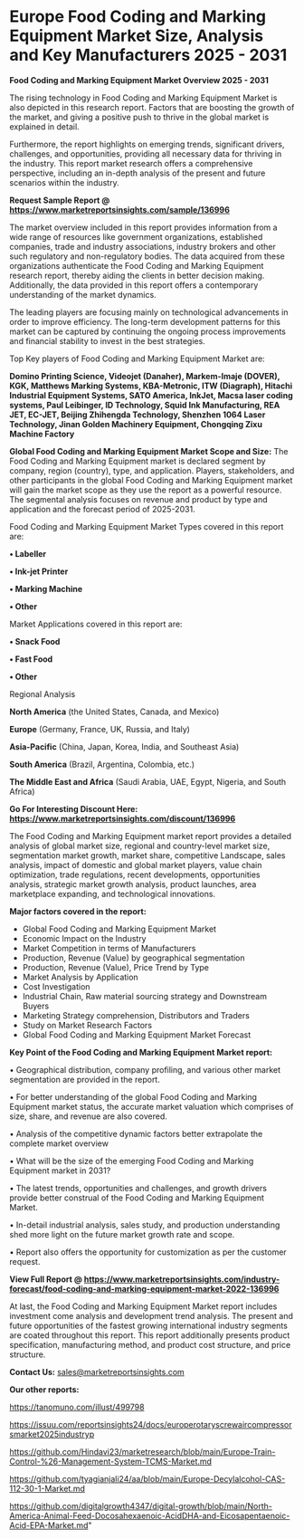 # Europe Food Coding and Marking Equipment Market Size, Analysis and Key Manufacturers 2025 - 2031

<Strong> Food Coding and Marking Equipment Market Overview 2025 - 2031</strong>

The rising technology in Food Coding and Marking Equipment Market is also depicted in this research report. Factors that are boosting the growth of the market, and giving a positive push to thrive in the global market is explained in detail.

Furthermore, the report highlights on emerging trends, significant drivers, challenges, and opportunities, providing all necessary data for thriving in the industry. This report market research offers a comprehensive perspective, including an in-depth analysis of the present and future scenarios within the industry.

<strong>Request Sample Report @ <a href=https://www.marketreportsinsights.com/sample/136996>https://www.marketreportsinsights.com/sample/136996</a></strong>

The market overview included in this report provides information from a wide range of resources like government organizations, established companies, trade and industry associations, industry brokers and other such regulatory and non-regulatory bodies. The data acquired from these organizations authenticate the Food Coding and Marking Equipment research report, thereby aiding the clients in better decision making. Additionally, the data provided in this report offers a contemporary understanding of the market dynamics.

The leading players are focusing mainly on technological advancements in order to improve efficiency. The long-term development patterns for this market can be captured by continuing the ongoing process improvements and financial stability to invest in the best strategies.

Top Key players of Food Coding and Marking Equipment Market are:

<strong>Domino Printing Science, Videojet (Danaher), Markem-Imaje (DOVER), KGK, Matthews Marking Systems, KBA-Metronic, ITW (Diagraph), Hitachi Industrial Equipment Systems, SATO America, InkJet, Macsa laser coding systems, Paul Leibinger, ID Technology, Squid Ink Manufacturing, REA JET, EC-JET, Beijing Zhihengda Technology, Shenzhen 1064 Laser Technology, Jinan Golden Machinery Equipment, Chongqing Zixu Machine Factory</strong>

<strong><b>Global Food Coding and Marking Equipment Market Scope and Size:</b></strong>
The Food Coding and Marking Equipment market is declared segment by company, region (country), type, and application. Players, stakeholders, and other participants in the global Food Coding and Marking Equipment market will gain the market scope as they use the report as a powerful resource. The segmental analysis focuses on revenue and product by type and application and the forecast period of 2025-2031.

Food Coding and Marking Equipment Market Types covered in this report are:

<strong>• Labeller

• Ink-jet Printer

• Marking Machine

• Other</strong>

Market Applications covered in this report are:

<strong>• Snack Food

• Fast Food

• Other</strong> 

Regional Analysis

<strong>North America</strong> (the United States, Canada, and Mexico)

<strong>Europe</strong> (Germany, France, UK, Russia, and Italy)

<strong>Asia-Pacific</strong> (China, Japan, Korea, India, and Southeast Asia)

<strong>South America</strong> (Brazil, Argentina, Colombia, etc.)

<strong>The Middle East and Africa</strong> (Saudi Arabia, UAE, Egypt, Nigeria, and South Africa)

<strong>Go For Interesting Discount Here: <a href=https://www.marketreportsinsights.com/discount/136996>https://www.marketreportsinsights.com/discount/136996</a></strong>

The Food Coding and Marking Equipment market report provides a detailed analysis of global market size, regional and country-level market size, segmentation market growth, market share, competitive Landscape, sales analysis, impact of domestic and global market players, value chain optimization, trade regulations, recent developments, opportunities analysis, strategic market growth analysis, product launches, area marketplace expanding, and technological innovations.

<strong><b>Major factors covered in the report:</b></strong>
<ul>
  <li>Global Food Coding and Marking Equipment Market </li>
  <li>Economic Impact on the Industry</li>
  <li>Market Competition in terms of Manufacturers</li>
  <li>Production, Revenue (Value) by geographical segmentation</li>
  <li>Production, Revenue (Value), Price Trend by Type</li>
  <li>Market Analysis by Application</li>
  <li>Cost Investigation</li>
  <li>Industrial Chain, Raw material sourcing strategy and Downstream Buyers</li>
  <li>Marketing Strategy comprehension, Distributors and Traders</li>
  <li>Study on Market Research Factors</li>
  <li>Global Food Coding and Marking Equipment Market Forecast</li>
</ul>

<strong><b>Key Point of the Food Coding and Marking Equipment Market report:</b></strong>

• Geographical distribution, company profiling, and various other market segmentation are provided in the report.

• For better understanding of the global Food Coding and Marking Equipment market status, the accurate market valuation which comprises of size, share, and revenue are also covered.

• Analysis of the competitive dynamic factors better extrapolate the complete market overview

• What will be the size of the emerging Food Coding and Marking Equipment market in 2031?

• The latest trends, opportunities and challenges, and growth drivers provide better construal of the Food Coding and Marking Equipment Market.

• In-detail industrial analysis, sales study, and production understanding shed more light on the future market growth rate and scope.

• Report also offers the opportunity for customization as per the customer request.

<strong><b>View Full Report @ <a href=https://www.marketreportsinsights.com/industry-forecast/food-coding-and-marking-equipment-market-2022-136996>https://www.marketreportsinsights.com/industry-forecast/food-coding-and-marking-equipment-market-2022-136996</a></b></strong>


At last, the Food Coding and Marking Equipment Market report includes investment come analysis and development trend analysis. The present and future opportunities of the fastest growing international industry segments are coated throughout this report. This report additionally presents product specification, manufacturing method, and product cost structure, and price structure.

<strong>Contact Us:</strong>
sales@marketreportsinsights.com

<strong>Our other reports:</strong>

<a href=https://tanomuno.com/illust/499798>https://tanomuno.com/illust/499798</a>

<a href=https://issuu.com/reportsinsights24/docs/europerotaryscrewaircompressorsmarket2025industryp>https://issuu.com/reportsinsights24/docs/europerotaryscrewaircompressorsmarket2025industryp</a>

<a href=https://github.com/Hindavi23/marketresearch/blob/main/Europe-Train-Control-%26-Management-System-TCMS-Market.md>https://github.com/Hindavi23/marketresearch/blob/main/Europe-Train-Control-%26-Management-System-TCMS-Market.md</a>

<a href=https://github.com/tyagianjali24/aa/blob/main/Europe-Decylalcohol-CAS-112-30-1-Market.md>https://github.com/tyagianjali24/aa/blob/main/Europe-Decylalcohol-CAS-112-30-1-Market.md</a>

<a href=https://github.com/digitalgrowth4347/digital-growth/blob/main/North-America-Animal-Feed-Docosahexaenoic-AcidDHA-and-Eicosapentaenoic-Acid-EPA-Market.md>https://github.com/digitalgrowth4347/digital-growth/blob/main/North-America-Animal-Feed-Docosahexaenoic-AcidDHA-and-Eicosapentaenoic-Acid-EPA-Market.md</a>"

